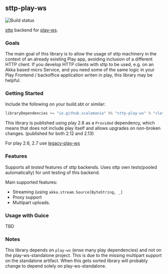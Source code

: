 ## sttp-play-ws ##

![Build status](https://github.com/scalamania/sttp-play-ws/actions/workflows/ci.yml/badge.svg)

[sttp][sttp] backend for [play-ws][playws].

### Goals ###

The main goal of this library is to allow the usage of sttp machinery in the context of an already existing Play app, avoiding inclusion of a different HTTP client.
If you develop HTTP clients with sttp to be used, e.g. on an Akka based micro Service, and you need some of the same logic in your Play Frontend / backoffice application writen in play, this library may be helpful.


### Getting Started ###
 
Include the following on your build.sbt or similar:
 

```scala
libraryDependencies += "io.github.scalamania" %% "sttp-play-ws" % "<latest>"
```

This library is published using play 2.8 as a `Provided` dependency, which means that does not include play itself and allows upgrades on non-broken changes.
(published for both 2.12 and 2.13)

For play 2.6, 2.7 use [legacy-play-ws][legacy-play-ws]

### Features ###

Supports all *tested* features of sttp backends. Uses sttp own tests(pooled automatically) for unit testing of this backend.

Main supported features:

* Streaming (using `akka.stream.Source[ByteString, _]`
* Proxy support
* Multipart uploads.



### Usage with Guice ###

TBD


### Notes ###

This library depends on `play-ws` (ense many play dependencies) and not on the play-ws-standalone project. This is due to the missing multipart support on the standalone artifact.
When this gets sorted library will probably change to depend solely on play-ws-standalone.






[sttp]: https://github.com/softwaremill/sttp
[playws]: https://github.com/playframework/play-ws
[legacy-play-ws]: https://github.com/ragb/sttp-play-ws

